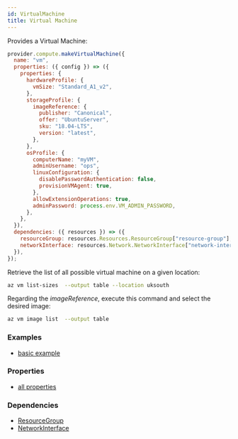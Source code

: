 ```yaml
---
id: VirtualMachine
title: Virtual Machine
---
```


Provides a Virtual Machine:

```js
provider.compute.makeVirtualMachine({
  name: "vm",
  properties: ({ config }) => ({
    properties: {
      hardwareProfile: {
        vmSize: "Standard_A1_v2",
      },
      storageProfile: {
        imageReference: {
          publisher: "Canonical",
          offer: "UbuntuServer",
          sku: "18.04-LTS",
          version: "latest",
        },
      },
      osProfile: {
        computerName: "myVM",
        adminUsername: "ops",
        linuxConfiguration: {
          disablePasswordAuthentication: false,
          provisionVMAgent: true,
        },
        allowExtensionOperations: true,
        adminPassword: process.env.VM_ADMIN_PASSWORD,
      },
    },
  }),
  dependencies: ({ resources }) => ({
    resourceGroup: resources.Resources.ResourceGroup["resource-group"],
    networkInterface: resources.Network.NetworkInterface["network-interface"],
  }),
});
```

Retrieve the list of all possible virtual machine on a given location:

```sh
az vm list-sizes  --output table --location uksouth
```

Regarding the _imageReference_, execute this command and select the desired image:

```sh
az vm image list  --output table
```

### Examples

- [basic example](https://github.com/grucloud/grucloud/blob/main/examples/azure/vm/resources.js)

### Properties

- [all properties](https://docs.microsoft.com/en-us/rest/api/compute/virtualmachines/createorupdate#request-body)

### Dependencies

- [ResourceGroup](../Resources/ResourceGroup.md)
- [NetworkInterface](../Network/NetworkInterface.md)
